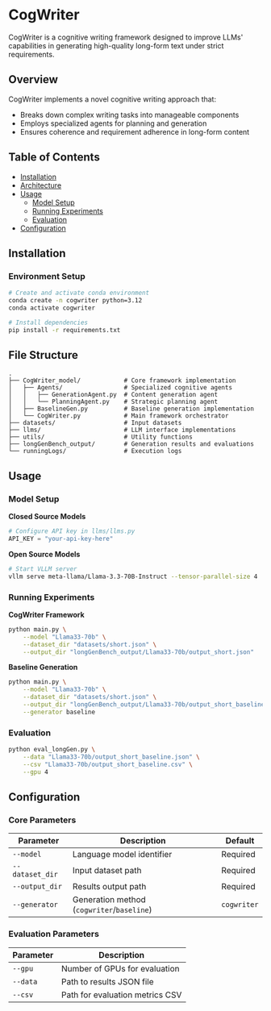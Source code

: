 # CogWriter

CogWriter is a cognitive writing framework designed to improve LLMs' capabilities in generating high-quality long-form text under strict requirements.

## Overview

CogWriter implements a novel cognitive writing approach that:
- Breaks down complex writing tasks into manageable components
- Employs specialized agents for planning and generation
- Ensures coherence and requirement adherence in long-form content

## Table of Contents

- [Installation](#installation)
- [Architecture](#architecture)
- [Usage](#usage)
  - [Model Setup](#model-setup)
  - [Running Experiments](#running-experiments)
  - [Evaluation](#evaluation)
- [Configuration](#configuration)

## Installation

### Environment Setup
```bash
# Create and activate conda environment
conda create -n cogwriter python=3.12
conda activate cogwriter

# Install dependencies
pip install -r requirements.txt
```


## File Structure

```
.
├── CogWriter_model/            # Core framework implementation
│   ├── Agents/                 # Specialized cognitive agents
│   │   ├── GenerationAgent.py  # Content generation agent
│   │   └── PlanningAgent.py    # Strategic planning agent
│   ├── BaselineGen.py          # Baseline generation implementation
│   └── CogWriter.py            # Main framework orchestrator
├── datasets/                   # Input datasets
├── llms/                       # LLM interface implementations
├── utils/                      # Utility functions
├── longGenBench_output/        # Generation results and evaluations
└── runningLogs/                # Execution logs
```

## Usage

### Model Setup

**Closed Source Models**
```python
# Configure API key in llms/llms.py
API_KEY = "your-api-key-here"
```

**Open Source Models**
```bash
# Start VLLM server
vllm serve meta-llama/Llama-3.3-70B-Instruct --tensor-parallel-size 4
```

### Running Experiments

**CogWriter Framework**
```bash
python main.py \
    --model "Llama33-70b" \
    --dataset_dir "datasets/short.json" \
    --output_dir "longGenBench_output/Llama33-70b/output_short.json"
```

**Baseline Generation**
```bash
python main.py \
    --model "Llama33-70b" \
    --dataset_dir "datasets/short.json" \
    --output_dir "longGenBench_output/Llama33-70b/output_short_baseline.json" \
    --generator baseline
```

### Evaluation

```bash
python eval_longGen.py \
    --data "Llama33-70b/output_short_baseline.json" \
    --csv "Llama33-70b/output_short_baseline.csv" \
    --gpu 4
```

## Configuration

### Core Parameters
| Parameter | Description | Default |
|-----------|-------------|---------|
| `--model` | Language model identifier | Required |
| `--dataset_dir` | Input dataset path | Required |
| `--output_dir` | Results output path | Required |
| `--generator` | Generation method (`cogwriter`/`baseline`) | `cogwriter` |

### Evaluation Parameters
| Parameter | Description |
|-----------|-------------|
| `--gpu` | Number of GPUs for evaluation |
| `--data` | Path to results JSON file |
| `--csv` | Path for evaluation metrics CSV |

